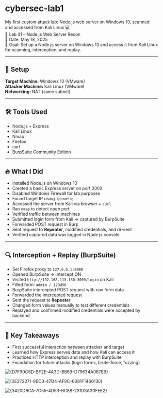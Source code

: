 # cybersec-lab1

My first custom attack lab: Node.js web server on Windows 10, scanned and accessed from Kali Linux 💻  
📘 Lab 01 – Node.js Web Server Recon  
📅 Date: May 18, 2025  
🎯 Goal: Set up a Node.js server on Windows 10 and access it from Kali Linux for scanning, interception, and replay.

---

## 🧱 Setup

**Target Machine:** Windows 10 (VMware)  
**Attacker Machine:** Kali Linux (VMware)  
**Networking:** NAT (same subnet)

---

## 🛠️ Tools Used

- Node.js + Express  
- Kali Linux  
- Nmap  
- Firefox  
- curl  
- BurpSuite Community Edition

---

## 🔥 What I Did

- Installed Node.js on Windows 10  
- Created a basic Express server on port 3000  
- Disabled Windows Firewall for lab purposes  
- Found target IP using `ipconfig`  
- Accessed the server from Kali via browser + `curl`  
- Ran `nmap` to detect open port  
- Verified traffic between machines  
- Submitted login form from Kali → captured by BurpSuite  
- Forwarded POST request in Burp  
- Sent request to **Repeater**, modified credentials, and re-sent  
- Verified captured data was logged in Node.js console

---

## 🔍 Interception + Replay (BurpSuite)

- Set Firefox proxy to `127.0.0.1:8080`  
- Opened BurpSuite → Intercept ON  
- Visited `http://192.168.113.130:3000/login` on Kali  
- Filled form: `admin / 123456`  
- BurpSuite intercepted POST request with raw form data  
- Forwarded the intercepted request  
- Sent the request to **Repeater**  
- Changed form values manually to test different credentials  
- Replayed and confirmed modified credentials were accepted by backend

---

## 🧠 Key Takeaways

- First successful interaction between attacker and target  
- Learned how Express serves data and how Kali can access it  
- Practiced HTTP interception and replay with BurpSuite  
- Foundation for future attacks (login forms, brute-force, fuzzing)


![{D7F90C6D-BF2E-4A3D-BB69-D79634A067EB}](https://github.com/user-attachments/assets/517224e7-8c6d-41a9-a06b-104f0b897319)

![{3E272271-9EC3-47D4-AF9C-6381F1466130}](https://github.com/user-attachments/assets/1403a46a-6c1c-4408-85f5-a33dd04083c4)

![{3420D8CA-7C55-4D53-BC8B-231D3A30FEE2}](https://github.com/user-attachments/assets/d7644abe-22f5-445e-8216-d834f2054cea)

